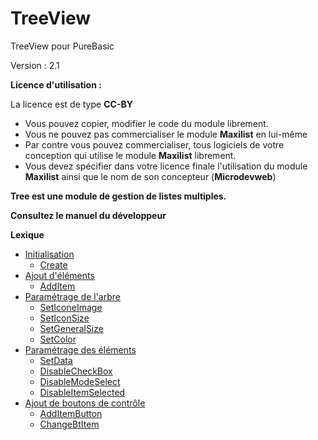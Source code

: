 # TreeView
TreeView pour PureBasic

Version : 2.1

**Licence d'utilisation :**

La licence est de type **CC-BY** 

+ Vous pouvez copier, modifier le code du module librement.
+ Vous ne pouvez pas commercialiser le module **Maxilist** en lui-même
+ Par contre vous pouvez commercialiser, tous logiciels de votre conception qui utilise le module **Maxilist** librement.
+ Vous devez spécifier dans votre licence finale l'utilisation du module **Maxilist** ainsi que le nom de son concepteur (**Microdevweb**)

**Tree est une module de gestion de listes multiples.**

**Consultez le manuel du développeur**

**Lexique**
+ [Initialisation](https://github.com/microdevweb/TreeView/wiki/Manuel-du-d%C3%A9veloppeur#initialisation)
  + [Create](https://github.com/microdevweb/TreeView/wiki/Manuel-du-d%C3%A9veloppeur#createidxiyiwihi)
+ [Ajout d'éléments](https://github.com/microdevweb/TreeView/wiki/Manuel-du-d%C3%A9veloppeur#additemidtreepositiontextimage0nivels0)
  + [AddItem](https://github.com/microdevweb/TreeView/wiki/Manuel-du-d%C3%A9veloppeur#additemidtreepositiontextimage0nivels0)
+ [Paramétrage de l'arbre](https://github.com/microdevweb/TreeView/wiki/Manuel-du-d%C3%A9veloppeur#param%C3%A9trage-de-larbre)
  + [SetIconeImage](https://github.com/microdevweb/TreeView/wiki/Manuel-du-d%C3%A9veloppeur#seticoneimageidtreeicoepandeicocollapseicocheckonicocheckof)
  + [SetIconSize](https://github.com/microdevweb/TreeView/wiki/Manuel-du-d%C3%A9veloppeur#seticonsizeidtreeexpandsizecheckboxsizeiconesize)
  + [SetGeneralSize](https://github.com/microdevweb/TreeView/wiki/Manuel-du-d%C3%A9veloppeur#setgeneralsizeidtreeheightlineleftmarginupmarginmarginlinehitemoffset)
  + [SetColor](https://github.com/microdevweb/TreeView/wiki/Manuel-du-d%C3%A9veloppeur#setcoloridtreebgcolorfgcolorselectbgcolorselectfgcolorlinecolor)
+ [Paramétrage des éléments](https://github.com/microdevweb/TreeView/wiki/Manuel-du-d%C3%A9veloppeur#param%C3%A9trage-des-%C3%A9l%C3%A9ments)
  + [SetData](https://github.com/microdevweb/TreeView/wiki/Manuel-du-d%C3%A9veloppeur#setdataidtreeitemtypevalue)
  + [DisableCheckBox](https://github.com/microdevweb/TreeView/wiki/Manuel-du-d%C3%A9veloppeur#disablecheckboxidtreeitemstateb)
  + [DisableModeSelect](https://github.com/microdevweb/TreeView/wiki/Manuel-du-d%C3%A9veloppeur#disablemodeselectidtree)
  + [DisableItemSelected](https://github.com/microdevweb/TreeView/wiki/Manuel-du-d%C3%A9veloppeur#disableitemselectedidtreeitemstateb)
+ [Ajout de boutons de contrôle](https://github.com/microdevweb/TreeView/wiki/Manuel-du-d%C3%A9veloppeur#ajout-de-boutons-de-contr%C3%B4le)
   + [AddItemButton](https://github.com/microdevweb/TreeView/wiki/Manuel-du-d%C3%A9veloppeur#additembuttonidtreeitemiconesizecallbackhelpmsgs)
   + [ChangeBtItem](https://github.com/microdevweb/TreeView/wiki/Manuel-du-d%C3%A9veloppeur#changebtitemidtreeitembuttoniconesizecallback)
